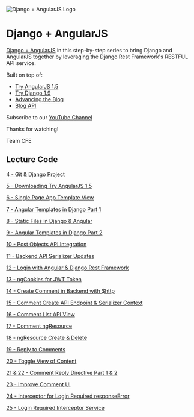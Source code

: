 ![Django + AngularJS Logo](https://cfe-static.s3.amazonaws.com/media/django-angularjs/images/Djangoangularjs.png)

# Django + AngularJS

[Django + AngularJS](https://www.codingforentrepreneurs.com/projects/django-angularjs/) in this step-by-step series to bring Django and AngularJS together by leveraging the Django Rest Framework's RESTFUL API service.

Built on top of:

- [Try AngularJS 1.5](https://www.codingforentrepreneurs.com/projects/try-angularjs-15/)
- [Try Django 1.9](https://www.youtube.com/playlist?list=PLEsfXFp6DpzQFqfCur9CJ4QnKQTVXUsRy)
- [Advancing the Blog](https://www.youtube.com/playlist?list=PLEsfXFp6DpzQB82YbmKKBy2jKdzpZKczn)
- [Blog API](https://www.youtube.com/playlist?list=PLEsfXFp6DpzTOcOVdZF-th7BS_GYGguAS)


Subscribe to our [YouTube Channel](http://joincfe.com/projects)

Thanks for watching!

Team CFE

## Lecture Code

[4 - Git & Django Project](../../tree/2f73efbc3a833f1d3ae887ffe46bc372f4ddc89e)

[5 - Downloading Try AngularJS 1.5](../../tree/5112bb32710bca14b6154966d1c4184611bd3699)

[6 - Single Page App Template View](../../tree/9aabf2a2a2ac67f9e401d0b2a5c948384f01a216)

[7 - Angular Templates in Django Part 1](../../tree/fd7988b6fa087fd164152e8f63ae1896affe454e)

[8 - Static Files in Django & Angular](../../tree/afaf493bedd40b5a31e60b72224e1f98a075dd41)

[9 - Angular Templates in Django Part 2](../../tree/6502e6b0566ce9ba086ce49ecbb9f10c17589d8c)

[10 - Post Objects API Integration](../../tree/01fc1b2eed5c86f89bed9d617ae475078fe64d89)

[11 - Backend API Serializer Updates](../../tree/06d2c1a7302b181b406089f9c853a72375f7bcdb)

[12 - Login with Angular & Django Rest Framework](../../tree/7b3cb318e12279d77372a10d28fcb9a8433ca5f0)

[13 - ngCookies for JWT Token](../../tree/d8a5d076bf88257fd4bf68ff6ed14a75a4742e6b)

[14 - Create Comment in Backend with $http](../../tree/ed3326c8dac9647592f6256b66a51ed8dc045300)

[15 - Comment Create API Endpoint & Serializer Context](../../tree/adeafebb56738c3ee49462760b4ada2a0e03ab5b)

[16 - Comment List API View](../../tree/cdbe0237cd4dc88dbf0a5f6aedeb83f70490d660)

[17 - Comment ngResource](../../tree/923a687695ef30971f1bae3abb6c2f9ecd0ced07)

[18 - ngResource Create & Delete](../../tree/18b1e16f999161bb23f29aab9c628a0bbfbe13b2)

[19 - Reply to Comments](../../tree/7f2e668bcacfb3c9eb8ef3b2f893081f6680ee88)

[20 - Toggle View of Content](../../tree/7fac2a7456d0a22492e5a463e020258282deee54)


[21 & 22 - Comment Reply Directive Part 1 & 2](../../tree/a0c37c7b0926e4c65a7e55f2a7c6f823a2a45bc9)

[23 - Improve Comment UI](../../tree/9245bb06c90963fccf8968c3bed16686d6323c93)

[24 - Interceptor for Login Required responseError](../../tree/1859abc0a1b5fa400d9dc02c10c7283a25f9028b)

[25 - Login Required Interceptor Service](../../tree/b5efda4a14948a36c3d18b92a4c439749ef55432)

